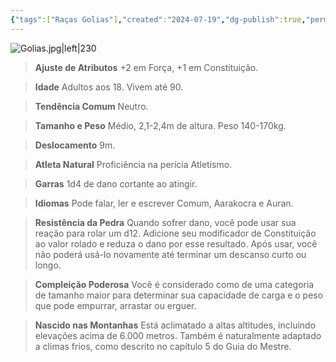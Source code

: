 ```yaml
---
{"tags":["Raças Golias"],"created":"2024-07-19","dg-publish":true,"permalink":"/racas/golias/","dgPassFrontmatter":true}
---
```



![Golias.jpg|left|230](/img/user/Arquivos/Golias.jpg)

> **Ajuste de Atributos**
> +2 em Força, +1 em Constituição.  

> **Idade**
> Adultos aos 18. Vivem até 90.  

> **Tendência Comum**
> Neutro.  

> **Tamanho e Peso**
> Médio, 2,1-2,4m de altura. Peso 140-170kg.  

> **Deslocamento**
> 9m.  

> **Atleta Natural**
> Proficiência na perícia Atletismo.  

> **Garras**
> 1d4 de dano cortante ao atingir.  

> **Idiomas**
> Pode falar, ler e escrever Comum, Aarakocra e Auran.  

> **Resistência da Pedra**
> Quando sofrer dano, você pode usar sua reação para rolar um d12. Adicione seu modificador de Constituição ao valor rolado e reduza o dano por esse resultado. Após usar, você não poderá usá-lo novamente até terminar um descanso curto ou longo.  

> **Compleição Poderosa**
> Você é considerado como de uma categoria de tamanho maior para determinar sua capacidade de carga e o peso que pode empurrar, arrastar ou erguer.  

> **Nascido nas Montanhas**
> Está aclimatado a altas altitudes, incluindo elevações acima de 6.000 metros. Também é naturalmente adaptado a climas frios, como descrito no capítulo 5 do Guia do Mestre.